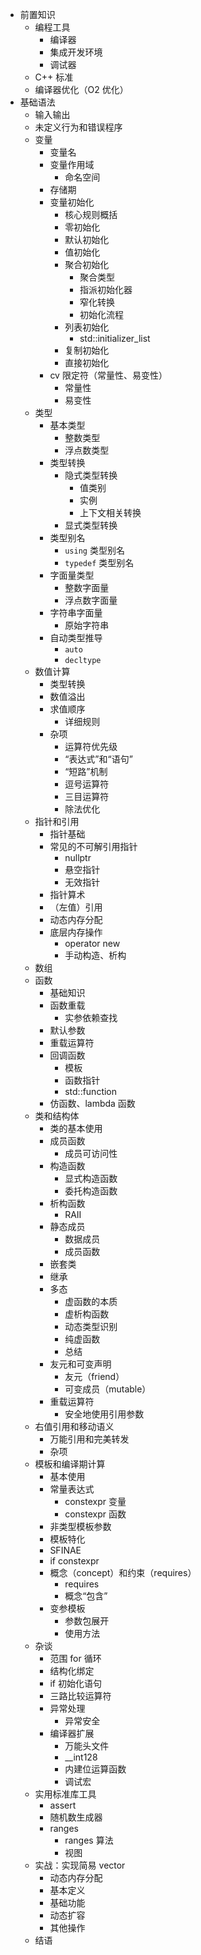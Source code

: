- 前置知识
  - 编程工具
    - 编译器
    - 集成开发环境
    - 调试器
  - C++ 标准
  - 编译器优化（O2 优化）
- 基础语法
  - 输入输出
  - 未定义行为和错误程序
  - 变量
    - 变量名
    - 变量作用域
      - 命名空间
    - 存储期
    - 变量初始化
      - 核心规则概括
      - 零初始化
      - 默认初始化
      - 值初始化
      - 聚合初始化
        - 聚合类型
        - 指派初始化器
        - 窄化转换
        - 初始化流程
      - 列表初始化
        - std::initializer_list
      - 复制初始化
      - 直接初始化
    - cv 限定符（常量性、易变性）
      - 常量性
      - 易变性
  - 类型
    - 基本类型
      - 整数类型
      - 浮点数类型
    - 类型转换
      - 隐式类型转换
        - 值类别
        - 实例
        - 上下文相关转换
      - 显式类型转换
    - 类型别名
      - `using` 类型别名
      - `typedef` 类型别名
    - 字面量类型
      - 整数字面量
      - 浮点数字面量
    - 字符串字面量
      - 原始字符串
    - 自动类型推导
      - `auto`
      - `decltype`
  - 数值计算
    - 类型转换
    - 数值溢出
    - 求值顺序
      - 详细规则
    - 杂项
      - 运算符优先级
      - “表达式”和“语句”
      - “短路”机制
      - 逗号运算符
      - 三目运算符
      - 除法优化
  - 指针和引用
    - 指针基础
    - 常见的不可解引用指针
      - nullptr
      - 悬空指针
      - 无效指针
    - 指针算术
    - （左值）引用
    - 动态内存分配
    - 底层内存操作
      - operator new
      - 手动构造、析构
  - 数组
  - 函数
    - 基础知识
    - 函数重载
      - 实参依赖查找
    - 默认参数
    - 重载运算符
    - 回调函数
      - 模板
      - 函数指针
      - std::function
    - 仿函数、lambda 函数
  - 类和结构体
    - 类的基本使用
    - 成员函数
      - 成员可访问性
    - 构造函数
      - 显式构造函数
      - 委托构造函数
    - 析构函数
      - RAII
    - 静态成员
      - 数据成员
      - 成员函数
    - 嵌套类
    - 继承
    - 多态
      - 虚函数的本质
      - 虚析构函数
      - 动态类型识别
      - 纯虚函数
      - 总结
    - 友元和可变声明
      - 友元（friend）
      - 可变成员（mutable）
    - 重载运算符
      - 安全地使用引用参数
  - 右值引用和移动语义
    - 万能引用和完美转发
    - 杂项
  - 模板和编译期计算
    - 基本使用
    - 常量表达式
      - constexpr 变量
      - constexpr 函数
    - 非类型模板参数
    - 模板特化
    - SFINAE
    - if constexpr
    - 概念（concept）和约束（requires）
      - requires
      - 概念“包含”
    - 变参模板
      - 参数包展开
      - 使用方法
  - 杂谈
    - 范围 for 循环
    - 结构化绑定
    - if 初始化语句
    - 三路比较运算符
    - 异常处理
      - 异常安全
    - 编译器扩展
      - 万能头文件
      - \_\_int128
      - 内建位运算函数
      - 调试宏
  - 实用标准库工具
    - assert
    - 随机数生成器
    - ranges
      - ranges 算法
      - 视图
  - 实战：实现简易 vector
    - 动态内存分配
    - 基本定义
    - 基础功能
    - 动态扩容
    - 其他操作
  - 结语
